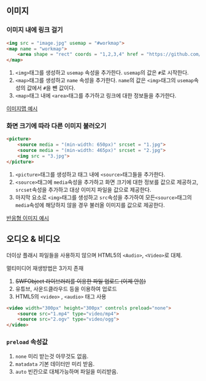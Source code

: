 ## 이미지
### 이미지 내에 링크 걸기
```html
<img src = "image.jpg" usemap = "#workmap">
<map name = "workmap">
    <area shape = "rect" coords = "1,2,3,4" href = "https://github.com/junseongparkme">
</map>
```
1. `<img>`태그를 생성하고 `usemap` 속성을 추가한다. `usemap`의 값은 `#`로 시작한다.
2. `<map>`태그를 생성하고 `name` 속성을 추가한다. `name`의 값은 `<img>`태그의 `usemap`속성의 값에서 `#`을 뺀 값이다.
3. `<map>`태그 내에 `<area>`태그를 추가하고 링크에 대한 정보들을 추가한다.

[이미지맵 예시](https://codepen.io/Junseongpark/pen/XWjPgyp?editors=1100)

### 화면 크기에 따라 다른 이미지 불러오기
```html
<picture>
    <source media = "(min-width: 650px)" srcset = "1.jpg">
    <source media = "(min-width: 465px)" srcset = "2.jpg">
    <img src = "3.jpg">
</picture>
```
1. `<picture>`태그를 생성하고 태그 내에 `<source>`태그들을 추가한다.
2. `<source>`태그에 `media`속성을 추가하고 화면 크기에 대한 정보를 값으로 제공하고, `srcset`속성을 추가하고 대상 이미지 파일을 값으로 제공한다.
3. 마지막 요소로 `<img>`태그를 생성하고 `src`속성을 추가하여 모든`<source>`태그의 `media`속성에 해당하지 않을 경우 불러올 이미지를 값으로 제공한다.

[반응형 이미지 예시](https://codepen.io/Junseongpark/pen/dypqRLe)

## 오디오 & 비디오
더이상 플래시 파일들을 사용하지 않으며 HTML5의 `<Audio>`, `<Video>`로 대체.

멀티미디어 재생방법은 3가지 존재
1. ~~SWFObject 라이브러리를 이용한 파일 업로드 (이제 안씀)~~
2. 유튜브, 사운드클라우드 등을 이용하여 업로드
3. HTML5의 `<video>` , `<audio>` 태그 사용

```html
<video width="300px" height="300px" controls preload="none">
    <source src="1.mp4" type="video/mp4">
    <source src="2.ogv" type="video/ogg">
</video>
```
### `preload` 속성값
1. `none` 미리 받는것 아무것도 없음.
2. `matadata` 기본 데이터만 미리 받음.
3. `auto` 빈칸으로 대체가능하며 파일을 미리받음.